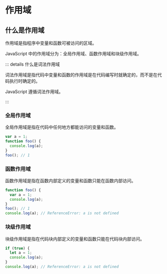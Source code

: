 # 作用域

## 什么是作用域

作用域是指程序中变量和函数可被访问的区域。

JavaScript 中的作用域分为：全局作用域、函数作用域和块级作用域。

::: details 什么是词法作用域

词法作用域是指代码中变量和函数的作用域是在代码编写时就确定的，而不是在代码执行时确定的。

JavaScript 遵循词法作用域。

:::

### 全局作用域

全局作用域是指在代码中任何地方都能访问的变量和函数。

```javascript
var a = 1;
function foo() {
  console.log(a);
}
foo(); // 1
```

### 函数作用域

函数作用域是指在函数内部定义的变量和函数只能在函数内部访问。

```javascript
function foo() {
  var a = 1;
  console.log(a);
}
foo(); // 1
console.log(a); // ReferenceError: a is not defined
```

### 块级作用域

块级作用域是指在代码块内部定义的变量和函数只能在代码块内部访问。

```javascript
if (true) {
  let a = 1;
  console.log(a);
}
console.log(a); // ReferenceError: a is not defined
```
